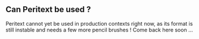 ## Can Peritext be used ?

Peritext cannot yet be used in production contexts right now, as its format is still instable and needs a few more pencil brushes ! Come back here soon ...